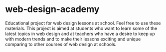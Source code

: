 # web-design-academy
Educational project for web design lessons at school. Feel free to use these materials.
This project is aimed at students who want to learn some of the latest topics in web design and at teachers who have a desire to keep up with modern trends and to make their lessons exciting and unique comparing to other courses of web design at schools.
